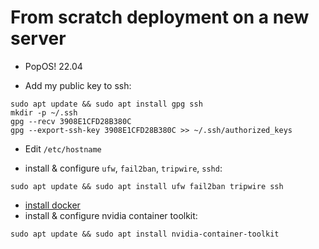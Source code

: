   # From scratch deployment on a new server
  
  - PopOS! 22.04
  
  - Add my public key to ssh:
  
```
sudo apt update && sudo apt install gpg ssh
mkdir -p ~/.ssh
gpg --recv 3908E1CFD28B380C
gpg --export-ssh-key 3908E1CFD28B380C >> ~/.ssh/authorized_keys
```


- Edit `/etc/hostname`

- install & configure `ufw`, `fail2ban`, `tripwire`, `sshd`:

```
sudo apt update && sudo apt install ufw fail2ban tripwire ssh
```


- [install docker](https://docs.docker.com/engine/install/ubuntu/)
- install & configure nvidia container toolkit: 

```
sudo apt update && sudo apt install nvidia-container-toolkit
```

